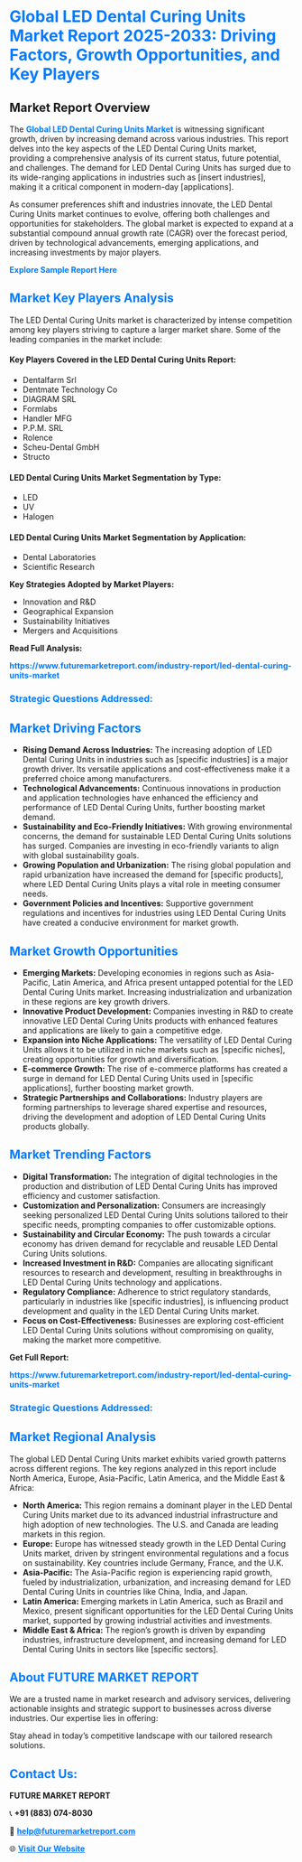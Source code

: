 <h1 style="color: #007BFF;">Global LED Dental Curing Units Market Report 2025-2033: Driving Factors, Growth Opportunities, and Key Players</h1>

<section id="overview">
<h2>Market Report Overview</h2>
<p>The <a href="https://www.futuremarketreport.com/industry-report/led-dental-curing-units-market" style="color: #007BFF; text-decoration: none;"><strong>Global LED Dental Curing Units Market</strong></a> is witnessing significant growth, driven by increasing demand across various industries. This report delves into the key aspects of the LED Dental Curing Units market, providing a comprehensive analysis of its current status, future potential, and challenges. The demand for LED Dental Curing Units has surged due to its wide-ranging applications in industries such as [insert industries], making it a critical component in modern-day [applications].</p>
<p>As consumer preferences shift and industries innovate, the LED Dental Curing Units market continues to evolve, offering both challenges and opportunities for stakeholders. The global market is expected to expand at a substantial compound annual growth rate (CAGR) over the forecast period, driven by technological advancements, emerging applications, and increasing investments by major players.</p>
</section>

<section id="overview">
<p><a href="https://www.futuremarketreport.com/request-sample/reportId=31687" style="color: #007BFF; text-decoration: none;"><strong>Explore Sample Report Here</strong></a></p>
</section>

<section id="key-players">
<h2 style="color: #007BFF;">Market Key Players Analysis</h2>
<p>The LED Dental Curing Units market is characterized by intense competition among key players striving to capture a larger market share. Some of the leading companies in the market include:</p>
<h4>Key Players Covered in the LED Dental Curing Units Report:</h4>
<ul><li>Dentalfarm Srl</li><li>Dentmate Technology Co</li><li>DIAGRAM SRL</li><li>Formlabs</li><li>Handler MFG</li><li>P.P.M. SRL</li><li>Rolence</li><li>Scheu-Dental GmbH</li><li>Structo</li></ul>
<h4>LED Dental Curing Units Market Segmentation by Type:</h4>
<ul><li>LED</li><li>UV</li><li>Halogen</li></ul>

<h4>LED Dental Curing Units Market Segmentation by Application:</h4>
<ul><li>Dental Laboratories</li><li>Scientific Research</li></ul>
<p><strong>Key Strategies Adopted by Market Players:</strong></p>
<ul>
<li>Innovation and R&D</li>
<li>Geographical Expansion</li>
<li>Sustainability Initiatives</li>
<li>Mergers and Acquisitions</li>
</ul>
</section>

<section>
<p><strong>Read Full Analysis: </strong></p><a href="https://www.futuremarketreport.com/industry-report/led-dental-curing-units-market" style="color: #007BFF; text-decoration: none;"><strong>https://www.futuremarketreport.com/industry-report/led-dental-curing-units-market</strong></a>
<h3 style="color: #007BFF;">Strategic Questions Addressed:</h3>
</section>

<section id="driving-factors">
<h2 style="color: #007BFF;">Market Driving Factors</h2>
<ul>
<li><strong>Rising Demand Across Industries:</strong> The increasing adoption of LED Dental Curing Units in industries such as [specific industries] is a major growth driver. Its versatile applications and cost-effectiveness make it a preferred choice among manufacturers.</li>
<li><strong>Technological Advancements:</strong> Continuous innovations in production and application technologies have enhanced the efficiency and performance of LED Dental Curing Units, further boosting market demand.</li>
<li><strong>Sustainability and Eco-Friendly Initiatives:</strong> With growing environmental concerns, the demand for sustainable LED Dental Curing Units solutions has surged. Companies are investing in eco-friendly variants to align with global sustainability goals.</li>
<li><strong>Growing Population and Urbanization:</strong> The rising global population and rapid urbanization have increased the demand for [specific products], where LED Dental Curing Units plays a vital role in meeting consumer needs.</li>
<li><strong>Government Policies and Incentives:</strong> Supportive government regulations and incentives for industries using LED Dental Curing Units have created a conducive environment for market growth.</li>
</ul>
</section>

<section id="growth-opportunities">
<h2 style="color: #007BFF;">Market Growth Opportunities</h2>
<ul>
<li><strong>Emerging Markets:</strong> Developing economies in regions such as Asia-Pacific, Latin America, and Africa present untapped potential for the LED Dental Curing Units market. Increasing industrialization and urbanization in these regions are key growth drivers.</li>
<li><strong>Innovative Product Development:</strong> Companies investing in R&D to create innovative LED Dental Curing Units products with enhanced features and applications are likely to gain a competitive edge.</li>
<li><strong>Expansion into Niche Applications:</strong> The versatility of LED Dental Curing Units allows it to be utilized in niche markets such as [specific niches], creating opportunities for growth and diversification.</li>
<li><strong>E-commerce Growth:</strong> The rise of e-commerce platforms has created a surge in demand for LED Dental Curing Units used in [specific applications], further boosting market growth.</li>
<li><strong>Strategic Partnerships and Collaborations:</strong> Industry players are forming partnerships to leverage shared expertise and resources, driving the development and adoption of LED Dental Curing Units products globally.</li>
</ul>
</section>

<section id="trending-factors">
<h2 style="color: #007BFF;">Market Trending Factors</h2>
<ul>
<li><strong>Digital Transformation:</strong> The integration of digital technologies in the production and distribution of LED Dental Curing Units has improved efficiency and customer satisfaction.</li>
<li><strong>Customization and Personalization:</strong> Consumers are increasingly seeking personalized LED Dental Curing Units solutions tailored to their specific needs, prompting companies to offer customizable options.</li>
<li><strong>Sustainability and Circular Economy:</strong> The push towards a circular economy has driven demand for recyclable and reusable LED Dental Curing Units solutions.</li>
<li><strong>Increased Investment in R&D:</strong> Companies are allocating significant resources to research and development, resulting in breakthroughs in LED Dental Curing Units technology and applications.</li>
<li><strong>Regulatory Compliance:</strong> Adherence to strict regulatory standards, particularly in industries like [specific industries], is influencing product development and quality in the LED Dental Curing Units market.</li>
<li><strong>Focus on Cost-Effectiveness:</strong> Businesses are exploring cost-efficient LED Dental Curing Units solutions without compromising on quality, making the market more competitive.</li>
</ul>
</section>

<section>
<p><strong>Get Full Report: </strong></p><a href="https://www.futuremarketreport.com/industry-report/led-dental-curing-units-market" style="color: #007BFF; text-decoration: none;"><strong>https://www.futuremarketreport.com/industry-report/led-dental-curing-units-market</strong></a>
<h3 style="color: #007BFF;">Strategic Questions Addressed:</h3>
</section>


<section id="regional-analysis">
<h2 style="color: #007BFF;">Market Regional Analysis</h2>
<p>The global LED Dental Curing Units market exhibits varied growth patterns across different regions. The key regions analyzed in this report include North America, Europe, Asia-Pacific, Latin America, and the Middle East & Africa:</p>
<ul>
<li><strong>North America:</strong> This region remains a dominant player in the LED Dental Curing Units market due to its advanced industrial infrastructure and high adoption of new technologies. The U.S. and Canada are leading markets in this region.</li>
<li><strong>Europe:</strong> Europe has witnessed steady growth in the LED Dental Curing Units market, driven by stringent environmental regulations and a focus on sustainability. Key countries include Germany, France, and the U.K.</li>
<li><strong>Asia-Pacific:</strong> The Asia-Pacific region is experiencing rapid growth, fueled by industrialization, urbanization, and increasing demand for LED Dental Curing Units in countries like China, India, and Japan.</li>
<li><strong>Latin America:</strong> Emerging markets in Latin America, such as Brazil and Mexico, present significant opportunities for the LED Dental Curing Units market, supported by growing industrial activities and investments.</li>
<li><strong>Middle East & Africa:</strong> The region’s growth is driven by expanding industries, infrastructure development, and increasing demand for LED Dental Curing Units in sectors like [specific sectors].</li>
</ul>
</section>

<footer>
<h2 style="color: #007BFF;">About FUTURE MARKET REPORT</h2>
<p>We are a trusted name in market research and advisory services, delivering actionable insights and strategic support to businesses across diverse industries. Our expertise lies in offering:</p>

<p>Stay ahead in today’s competitive landscape with our tailored research solutions.</p>

<h2 style="color: #007BFF;">Contact Us:</h2>
<p><strong>FUTURE MARKET REPORT</strong></p>
<p>📞 <strong>+91 (883) 074-8030</strong></p>
<p>📧 <strong><a href="mailto:help@futuremarketreport.com" style="color: #007BFF;">help@futuremarketreport.com</a></strong></p>
<p>🌐 <strong><a href="https://www.futuremarketreport.com/" style="color: #007BFF;">Visit Our Website</a></strong></p>
</footer>